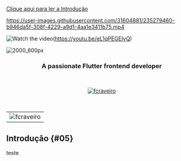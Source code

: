 
[Clique aqui para ler a Introdução](#05)



https://user-images.githubusercontent.com/31604881/235279460-b946da5f-308f-4229-a9d1-4aa1e3411b75.mp4



![Watch the video](https://img.youtube.com/vi/eL1qPEGEIyQ/maxresdefault.jpg)(https://youtu.be/eL1qPEGEIyQ)

![2000_600px](https://user-images.githubusercontent.com/31604881/155272648-a797ca5b-d9b6-4327-8c32-ae775c7d5bfc.gif)
<br>
<h3 align="center">A passionate Flutter frontend developer</h3>
<br>

<p align="center"> <a href="https://github.com/ryo-ma/github-profile-trophy"><img src="https://github-profile-trophy.vercel.app/?username=fcraveiro&theme=onedark" alt="fcraveiro" /></a> </p>
<br>
<table align="center" border="0" cellpadding="1" cellspacing="1" style="width:650px;">
	<tbody>
		<tr>
			<td><img align="center" src="https://github-readme-streak-stats.herokuapp.com/?user=fcraveiro&" alt="fcraveiro" /></td>
</tr>
	</tbody>
</table>

## Introdução {#05}

teste

